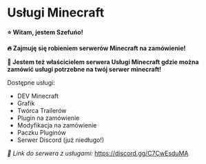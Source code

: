 # Usługi Minecraft
**⭐ Witam, jestem Szefuńo!**

**🔥 Zajmuję się robieniem serwerów Minecraft na zamówienie!**

**📙 Jestem też właścicielem serwera Usługi Minecraft gdzie można zamówić usługi potrzebne na twój serwer minecraft!** 

Dostępne usługi:
- DEV Minecraft
- Grafik
- Twórca Trailerów
- Plugin na zamówienie
- Modyfikacja na zamówienie
- Paczku Pluginów
- Serwer Discord (już niedługo!)

*🎊 Link do serwera z usługami:* https://discord.gg/C7CwEsduMA
